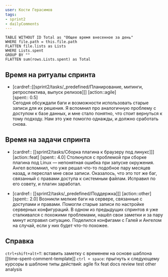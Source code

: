 ```yaml
---
user: Кости Герасимов
tags:
- sprint2
- dailyComments
---
```




```dataview 
TABLE WITHOUT ID Total as "Общее время внесенное за день"
WHERE file.path = this.file.path 
FLATTEN file.lists as Lists
WHERE Lists.spent
GROUP BY ""
FLATTEN sum(rows.Lists.spent) as Total
```
## Время на ритуалы спринта

* [cardref::[[sprint2/tasks/_predefined/Планирование, митинги, ретроспектива, выпуск релизов]]]
  [action::agile]  
  [spent:: 0.5]  
  Сегодня обсуждали баги и возможности использовать старые записи для их решения. Я вспомнил про аналогичную проблему с доступом к базе данных, и мне стало понятно, что стоит вернуться к тому подходу. Нам это уже помогло однажды, и должно сработать снова.

## Время на задачи спринта

* [cardref:: [[sprint2/tasks/Сборка плагина к браузеру под линукс]]]
  [action::feat]
  [spent:: 4.0]
  Столкнулся с проблемой при сборке плагина под Linux — непонятная ошибка при запуске окружения. Ангел вспомнил, что уже решал что-то подобное пару месяцев назад, и переслал мне свои записи. Оказалось, что это тот же баг, связанный с правами доступа к системным файлам. Исправил по его совету, и плагин заработал. 

* [cardref:: [[sprint2/tasks/_predefined/Поддержка]]]
  [action::other]
  [spent:: 2.0]
  Возникли мелкие баги на сервере, связанные с доступами и правами. Помогли старые записи по настройке серверных конфигураций. В одном из предыдущих спринтов я уже сталкивался с похожими проблемами, нашёл свои заметки и за пару минут исправил ситуацию. Поделился конфигами с Галей и Ангелом на случай, если у них будет что-то похожее.


## Справка

`ctrl+shift+alt+T`:
	вставить заметку с временем на основе шаблона [[time-spent-comment-template]] 
`ctrl + space`:
	прыгнуть к следующему курсоры в шаблоне
типы действий:
	agile
	fix
	feat
	docs
	review
	test
	other
	analysis



